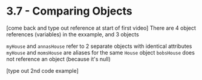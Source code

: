 # 3.7 - Comparing Objects
[come back and type out reference at start of first video]
There are 4 object references (variables) in the exxample, and 3 objects

`myHouse` and `annasHouse` refer to 2 separate objects with identical attributes
`myHouse` and `momsHouse` are aliases for the same `House` object
`bobsHouse` does not reference an object (because it's null)

[type out 2nd code example]


